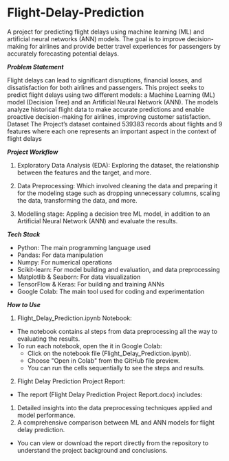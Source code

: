# Flight-Delay-Prediction
A project for predicting flight delays using machine learning (ML) and artificial neural networks (ANN) models. The goal is to improve decision-making for airlines and provide better travel experiences for passengers by accurately forecasting potential delays. 

_**Problem Statement**_

Flight delays can lead to significant disruptions, financial losses, and dissatisfaction for both airlines and passengers. This project seeks to predict flight delays using two different models: a Machine Learning (ML) model (Decision Tree) and an Artificial Neural Network (ANN). The models analyze historical flight data to make accurate predictions and enable proactive decision-making for airlines, improving customer satisfaction. 
Dataset
The Project’s dataset contained 539383 records about flights and 9 features where each one represents an important aspect in the context of flight delays

_**Project Workflow**_
1.	Exploratory Data Analysis (EDA): Exploring the dataset, the relationship between the features and the target, and more.

2.	Data Preprocessing: Which involved cleaning the data and preparing it for the modeling stage such as dropping unnecessary columns, scaling the data, transforming the data, and more. 

3.	Modelling stage: Appling a decision tree ML model, in addition to an Artificial Neural Network (ANN) and evaluate the results.
   
_**Tech Stack**_
- Python: The main programming language used
- Pandas: For data manipulation
- Numpy: For numerical operations
- Scikit-learn: For model building and evaluation, and data preprocessing
- Matplotlib & Seaborn: For data visualization
- TensorFlow & Keras: For building and training ANNs
- Google Colab: The main tool used for coding and experimentation

_**How to Use**_
1.	Flight_Delay_Prediction.ipynb Notebook:
- The notebook contains al steps from data preprocessing all the way to evaluating the results.
- To run each notebook, open the it in Google Colab:
  - Click on the notebook file (Flight_Delay_Prediction.ipynb).
  - Choose "Open in Colab" from the GitHub file preview.
  - You can run the cells sequentially to see the steps and results.

2.	Flight Delay Prediction Project Report:
- The report (Flight Delay Prediction Project Report.docx) includes: 
1. Detailed insights into the data preprocessing techniques applied and model performance.
2. A comprehensive comparison between ML and ANN models for flight delay prediction.
- You can view or download the report directly from the repository to understand the project background and conclusions.
